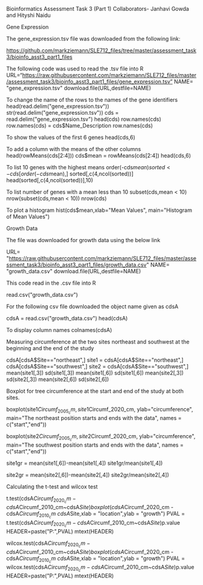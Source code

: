 
Bioinformatics Assessment Task 3 (Part 1)
Collaborators- Janhavi Gowda and Hityshi Naidu


Gene Expression


The gene_expression.tsv file was downloaded from the following link: 

https://github.com/markziemann/SLE712_files/tree/master/assessment_task3/bioinfo_asst3_part1_files 

The following code was used to read the .tsv file into R
URL=“https://raw.githubusercontent.com/markziemann/SLE712_files/master/assessment_task3/bioinfo_asst3_part1_files/gene_expression.tsv”
NAME= "gene_expression.tsv"
download.file(URL,destfile=NAME)

To change the name of the rows to the names of the gene identifiers
head(read.delim("gene_expression.tsv"))  
str(read.delim("gene_expression.tsv"))
cds = read.delim("gene_expression.tsv")
head(cds)
row.names(cds)
row.names(cds) = cds$Name_Description
row.names(cds)

To show the values of the first 6 genes
head(cds,6)

To add a column with the means of the other columns 
head(rowMeans(cds[2:4])) 
cds$mean = rowMeans(cds[2:4])
head(cds,6)

To list 10 genes with the highest means 
order(-cds$mean)
sorted <- cds[order(-cds$mean),]
sorted[,c(4,ncol(sorted))]
head(sorted[,c(4,ncol(sorted))],10)

To list number of genes with a mean less than 10 
subset(cds,mean < 10)
nrow(subset(cds,mean < 10))
nrow(cds)

To plot a histogram 
hist(cds$mean,xlab="Mean Values", main="Histogram of Mean Values")



Growth Data

The file was downloaded for growth data using the below link

URL= "https://raw.githubusercontent.com/markziemann/SLE712_files/master/assessment_task3/bioinfo_asst3_part1_files/growth_data.csv"
NAME= "growth_data.csv"
download.file(URL,destfile=NAME)

This code read in the .csv file into R

read.csv("growth_data.csv")


For the following csv file downloaded the object name given as cdsA

cdsA = read.csv("growth_data.csv")
head(cdsA)

To display column names
colnames(cdsA)



Measuring circumference at the two sites northeast and southwest at the beginning and the end of the study

cdsA[cdsA$Site=="northeast",]
site1 = cdsA[cdsA$Site=="northeast",]
cdsA[cdsA$Site=="southwest",]
site2 = cdsA[cdsA$Site=="southwest",]
mean(site1[,3])
sd(site1[,3])
mean(site1[,6])
sd(site1[,6])
mean(site2[,3])
sd(site2[,3])
mean(site2[,6])
sd(site2[,6])




Boxplot for tree circumference at the start and end of the study at both sites.


boxplot(site1$Circumf_2005_cm, site1$Circumf_2020_cm,
        ylab="circumference",
        main="The northeast position starts and ends with the data",
        names = c("start","end"))

boxplot(site2$Circumf_2005_cm, site2$Circumf_2020_cm,
        ylab="circumference",
        main="The southwest position starts and ends with the data",
        names = c("start","end"))



site1gr = mean(site1[,6])-mean(site1[,4])
site1gr/mean(site1[,4])


site2gr = mean(site2[,6])-mean(site2[,4])
site2gr/mean(site2[,4])



Calculating the t-test and wilcox test

t.test(cdsA$Circumf_2020_cm - cdsA$Circumf_2010_cm~cdsA$Site)
boxplot(cdsA$Circumf_2020_cm - cdsA$Circumf_2010_cm~cdsA$Site,xlab = "location",ylab = "growth")
PVAL = t.test(cdsA$Circumf_2020_cm - cdsA$Circumf_2010_cm~cdsA$Site)$p.value
HEADER=paste("P:",PVAL)
mtext(HEADER)

wilcox.test(cdsA$Circumf_2020_cm - cdsA$Circumf_2010_cm~cdsA$Site)
boxplot(cdsA$Circumf_2020_cm - cdsA$Circumf_2010_cm~cdsA$Site,xlab = "location",ylab = "growth")
PVAL = wilcox.test(cdsA$Circumf_2020_cm - cdsA$Circumf_2010_cm~cdsA$Site)$p.value
HEADER=paste("P:",PVAL)
mtext(HEADER)





